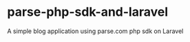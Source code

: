 parse-php-sdk-and-laravel
=========================

A simple blog application using parse.com php sdk on Laravel
